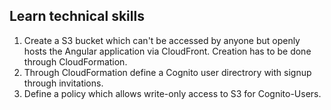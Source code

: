 Learn technical skills
----------------------

1. Create a S3 bucket which can't be accessed by anyone but openly hosts the
   Angular application via CloudFront.
   Creation has to be done through CloudFormation.
2. Through CloudFormation define a Cognito user directrory with signup
   through invitations.
3. Define a policy which allows write-only access to S3 for Cognito-Users.